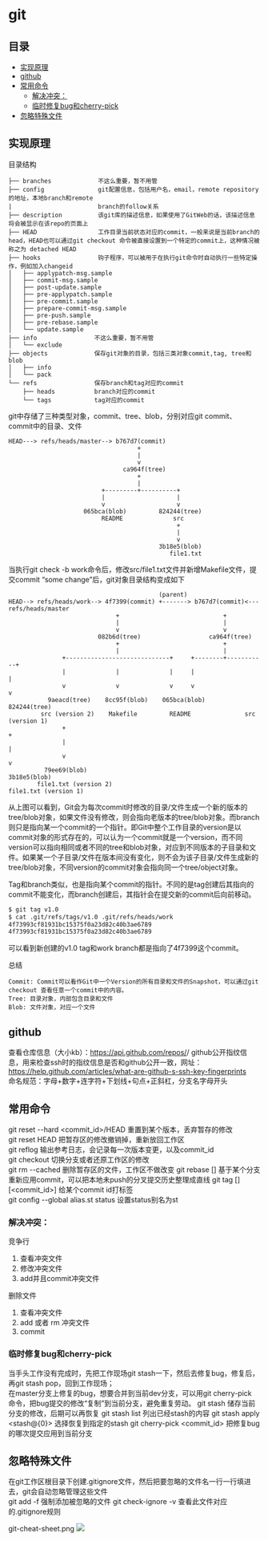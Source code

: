 # git

## 目录
<!-- vim-markdown-toc GFM -->

* [实现原理](#实现原理)
* [github](#github)
* [常用命令](#常用命令)
    * [解决冲突：](#解决冲突)
    * [临时修复bug和cherry-pick](#临时修复bug和cherry-pick)
* [忽略特殊文件](#忽略特殊文件)

<!-- vim-markdown-toc -->

## 实现原理
目录结构
```
├── branches             不这么重要，暂不用管                    
├── config               git配置信息，包括用户名，email，remote repository的地址，本地branch和remote
|                        branch的follow关系
├── description          该git库的描述信息，如果使用了GitWeb的话，该描述信息将会被显示在该repo的页面上
├── HEAD                 工作目录当前状态对应的commit，一般来说是当前branch的head，HEAD也可以通过git checkout 命令被直接设置到一个特定的commit上，这种情况被称之为 detached HEAD      
├── hooks                钩子程序，可以被用于在执行git命令时自动执行一些特定操作，例如加入changeid
│   ├── applypatch-msg.sample
│   ├── commit-msg.sample
│   ├── post-update.sample
│   ├── pre-applypatch.sample
│   ├── pre-commit.sample
│   ├── prepare-commit-msg.sample
│   ├── pre-push.sample
│   ├── pre-rebase.sample
│   └── update.sample
├── info                不这么重要，暂不用管
│   └── exclude
├── objects             保存git对象的目录，包括三类对象commit,tag, tree和blob
│   ├── info
│   └── pack
└── refs                保存branch和tag对应的commit
    ├── heads           branch对应的commit
    └── tags            tag对应的commit
```
git中存储了三种类型对象，commit、tree、blob，分别对应git commit、commit中的目录、文件
```
HEAD---> refs/heads/master--> b767d7(commit)
                                    +
                                    |
                                    v
                                ca964f(tree)
                                    +
                                    |
                          +---------+----------+
                          |                    |
                          v                    v
                     065bca(blob)         824244(tree)
                          README              src
                                               +
                                               |
                                               v
                                          3b18e5(blob)
                                             file1.txt                                     
```
当执行git check -b work命令后，修改src/file1.txt文件并新增Makefile文件，提交commit “some change”后，git对象目录结构变成如下
```
                                          (parent)
HEAD--> refs/heads/work--> 4f7399(commit) +-------> b767d7(commit)<---refs/heads/master
                              +                             +
                              |                             |
                              v                             v
                         082b6d(tree)                   ca964f(tree)
                              +                             +
                              |                             |
               +-----------------------------+     +--------+-----------+
               |              |              |     |                    |
               v              v              v     v                    v
           9aeacd(tree)    8cc95f(blob)    065bca(blob)            824244(tree)
         src (version 2)    Makefile         README               src (version 1)
               +                                                        +
               |                                                        |
               v                                                        v
          79ee69(blob)                                             3b18e5(blob)
        file1.txt (version 2)                                    file1.txt (version 1)

```
从上图可以看到，Git会为每次commit时修改的目录/文件生成一个新的版本的tree/blob对象，如果文件没有修改，则会指向老版本的tree/blob对象。而branch则只是指向某一个commit的一个指针。即Git中整个工作目录的version是以commit对象的形式存在的，可以认为一个commit就是一个version，而不同version可以指向相同或者不同的tree和blob对象，对应到不同版本的子目录和文件。如果某一个子目录/文件在版本间没有变化，则不会为该子目录/文件生成新的tree/blob对象，不同version的commit对象会指向同一个tree/object对象。

Tag和branch类似，也是指向某个commit的指针。不同的是tag创建后其指向的commit不能变化，而branch创建后，其指针会在提交新的commit后向前移动。
```bash
$ git tag v1.0
$ cat .git/refs/tags/v1.0 .git/refs/heads/work
4f73993cf81931bc15375f0a23d82c40b3ae6789
4f73993cf81931bc15375f0a23d82c40b3ae6789
```
可以看到新创建的v1.0 tag和work branch都是指向了4f7399这个commit。

总结
```
Commit: Commit可以看作Git中一个Version的所有目录和文件的Snapshot，可以通过git checkout 查看任意一个commit中的内容。
Tree: 目录对象，内部包含目录和文件
Blob: 文件对象，对应一个文件
```

## github
查看仓库信息（大小kb）：https://api.github.com/repos/<user>/<repository>
github公开指纹信息，用来检查ssh时的指纹信息是否和github公开一致，网址：https://help.github.com/articles/what-are-github-s-ssh-key-fingerprints  
命名规范：字母+数字+连字符+下划线+句点+正斜杠，分支名字母开头  

## 常用命令
git reset --hard <commit_id>/HEAD 重置到某个版本，丢弃暂存的修改  
git reset HEAD <file> 把暂存区的修改撤销掉，重新放回工作区  
git reflog 输出参考日志，会记录每一次版本变更，以及commit_id  
git checkout 切换分支或者还原工作区的修改  
git rm --cached <file> 删除暂存区的文件，工作区不做改变
git rebase [<branch>] 基于某个分支重新应用commit，可以把本地未push的分叉提交历史整理成直线
git tag [<name>] [<commit_id>] 给某个commit id打标签  
git config --global alias.st status 设置status别名为st

### 解决冲突：
竞争行
1. 查看冲突文件
2. 修改冲突文件
3. add并且commit冲突文件

删除文件
1. 查看冲突文件
2. add 或者 rm 冲突文件
3. commit

### 临时修复bug和cherry-pick
当手头工作没有完成时，先把工作现场git stash一下，然后去修复bug，修复后，再git stash pop，回到工作现场；  
在master分支上修复的bug，想要合并到当前dev分支，可以用git cherry-pick <commit>命令，把bug提交的修改“复制”到当前分支，避免重复劳动。
git stash 储存当前分支的修改，后期可以再恢复
git stash list 列出已经stash的内容
git stash apply <stash@{0}> 选择恢复到指定的stash
git cherry-pick <commit_id> 把修复bug的哪次提交应用到当前分支

## 忽略特殊文件
在git工作区根目录下创建.gitignore文件，然后把要忽略的文件名一行一行填进去，git会自动忽略管理这些文件  
git add -f <filename> 强制添加被忽略的文件
git check-ignore -v <filename> 查看此文件对应的.gitignore规则

git-cheat-sheet.png
![](./git-cheat-sheet.png)

